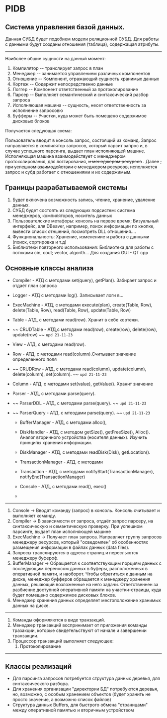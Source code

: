# PIDB

## Система управления базой данных.

Данная СУБД будет подобием модели реляционной СУБД. Для работы с данными будут созданы отношения (таблица), содержащая атрибуты.

___

Наиболее обшие сущности на данный момент:
1. Компилятор -- транслирует запрос в план
2. Менеджер -- занимается управлением различных компонентов
3. Отношение -- Компонент, отражающий сущность хранимых данных 
4. Кортеж -- Содержит непосредственно данные 
5. Логгер -- Компонент ответственный за протоколирование
6. Парсер -- Выполняет семантический и синтаксический разбор запроса
7. Исполняющая машина -- сущность, несет ответственность за исполнение запросовю
8. Буфферы -- Участки, куда может быть помещено содержимое дисковых блоков

Получается следующая схема:

Пользователь вводит в консоль запрос, состоящий из команд. 
Запрос направляется в компилятор запросов, который парсит запрос и, в случае успешного парсинга, выдает план исполняющей машине.
Исполняющая машина взаимодействует с менеджером протоколирования, для логгирования, ~~и менеджером ресурсов~~ .
Далее ~~, при успешном взаимодействии с менеджером ресурсов,~~ исполняется запрос и субд работает с отношениями и их содержимым.

## Границы разрабатываемой системы
   1. Будет включена возможность запись, чтение, хранение, удаление данных.
   2. СУБД будет состоять из следующих подсистем: система менеджеров, компиляторов, носитель данных
   3. Пользователские метафоры: консоль на первое время; Визуальный интерфейс, аля DBeaver, например, поиск информации по кнопке, вывести список отншений, посмотреть DLL отношения.... 
   4. Функциональность: Хранение, изменениие и работа с данными (поиск, сортировка и т.д)
   5. Библиотеки повторного использования: Библиотека для работы с потоками cin, cout; vector, algorith... Для создания GUI - QT cpp

## Основные классы анализа
 
   - Compiler - АТД с методами set(query), getPlan(). Забирает запрос и отдаёт план запроса 
   - Logger - АТД с методами log(). Записывает логи в...
   - ExecMachine - АТД, с методами execute(plan), create(Table, Row), delete(Table, Row), read(Table, Row), update(Table, Row)
  
   - Table - АТД, с методами read(row). Хранит в себе кортежи. 
   - ~~ CRUDTable - АТД,с методами read(row), create(row), delete(row), update(row) ~~ `upd 21-11-23`
   - View - АТД, с методами read(row).

   - Row - АТД, с методами read(column).Считывает значение определенного поля
   - ~~ CRUDRow - АТД, с методами read(column), update(column), delete(column), set(column). ~~ `upd 21-11-23`

   - Column - АТД, с методами set(value), getValue(). Хранит значение

   - Parser - АТД, с методами parse(query).
 - ~~ ParserDDL - АТД, с методами parse(query). ~~ `upd 21-11-23`
 - ~~ ParserQuery - АТД, с мтеодами parse(query). ~~ `upd 21-11-23`
   
   - BufferManager - АТД, с методами alloc(),  
   - DiskHandler - АТД, с методом getSize(), getFreeSize(), Alloc(). Аналог вторичного устройства (носителя данных). Изучить принципы хранения информации.
   - DiskManager - АТД, с методами readDisk(Disk), getLocation().

   - TransactionManager - АТД, с методами
   - Transaction - АТД, с методами notifyStart(TransactionManager), notifyEnd(TransactionManager) 
   - Console - АТД, с методами read(), exec()
   -  
----------------------------------

   1. Console -> Вводят команду (запрос) в консоль. Консоль считывает и выполняет команду.
   2. Compiler -> В зависимости от запроса, отдаёт запрос парсеру, на синтаксическую и семантическую проверку. При успешном парсинге, выдает план исполняющей машине
   3. ExecMachine -> Получает план запроса. Направляет группу запросов менеджеру ресурсов, который "осведомлен" об особенностях размещения информации в файлах данных
(data files).
   4. Запросы транслируются в адреса страниц и переслыются менеджеру буфероф.
   5. BufferManager -> Обращается к соответствующим порциям данных с последующим переносом данных в буферы, расположенных в оперативной памяти, и наоборот. Чтобы обратиться к данным на диске, менеджер буфферов обращается к менеджеру хранения данных, решающий возложенные на него задачи. Ответственнен за разбиение доступной оперативной памяти на участки-страицы, куда будет помещено содержимое дисковых блоков.
   6. Менеджер хранения данных определяет местоположение хранимых данных на диске.
-----------------------------------

   1. Команды оформляются в виде транзакций.
   2. Менеджер транзакций воспринимает от приложения команды тразакции, которые свидетельствуют от начале и завершении транзакции. 
   3. Процессор транзакций выполняет следующее:
       1. Протоколирование

------------------------------------


## Классы реализаций

   - Для парсинга запросов потребуется структура данных деревья, для синтаксического разбора.
   - Для хранения организации "директории БД" потребуются деревья, но, возможно, с особым хранением объектов (будет хранить не просто значение, а возможно список файлов)
   - Структура данных Buffers, для быстрого обмена "страницами" между оперативной памятью и вторичным устройством
